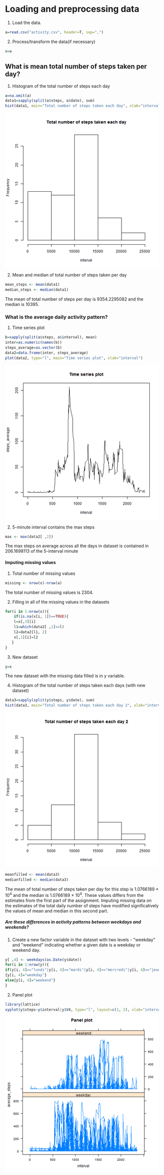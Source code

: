 # Loading and preprocessing data

1. Load the data.


```r
a=read.csv("activity.csv", header=T, sep=",")
```

2. Process/transform the data(if necessary)


```r
x=a
```

## What is mean total number of steps taken per day?

1. Histogram of the total number of steps each day


```r
a=na.omit(a)
data1=sapply(split(a$steps, a$date), sum)
hist(data1, main="Total number of steps taken each day", xlab="interval")
```

![plot of chunk unnamed-chunk-3](figure/unnamed-chunk-3-1.png) 

2. Mean and median of total number of steps taken per day


```r
mean_steps <- mean(data1)  
median_steps <- median(data1)
```

The mean of total number of steps per day is 9354.2295082 and the median is 10395.

### What is the average daily activity pattern?

1. Time series plot


```r
b=sapply(split(a$steps, a$interval), mean)
inter=as.numeric(names(b))
steps_average=as.vector(b)
data2=data.frame(inter, steps_average)
plot(data2, type="l", main="Time series plot", xlab="interval")
```

![plot of chunk unnamed-chunk-5](figure/unnamed-chunk-5-1.png) 

2. 5-minute interval contains the max steps


```r
max <- max(data2[ ,2])
```

The max steps on average across all the days in dataset is contained in 206.1698113 of the          5-interval minute

#### Imputing missing values

1. Total number of missing values


```r
missing <- nrow(x)-nrow(a)
```

The total number of missing values is 2304.

2. Filling in all of the missing values in the datasets


```r
for(i in 1:nrow(x)){
    if(is.na(x[i, 1])==TRUE){
    l=x[,3][i]
    l1=which(data2[ ,1]==l)
    l2=data2[l1, 2]
    x[,1][i]=l2     
   }
}
```

3. New dataset


```r
y=x
```

The new dataset with the missing data filled is in y variable.

4. Histogram of the total number of steps taken each days (with new dataset)


```r
data3=sapply(split(y$steps, y$date), sum)
hist(data3, main="Total number of steps taken each day 2", xlab="interval")
```

![plot of chunk unnamed-chunk-10](figure/unnamed-chunk-10-1.png) 

```r
meanfilled <- mean(data3)   
medianfilled <- median(data3)
```

The mean of total number of steps taken per day for this step is 1.0766189 &times; 10<sup>4</sup> and the median is 1.0766189 &times; 10<sup>4</sup>.
These values differs from the estimates from the first part of the assignment.
Imputing missing data on the estimates of the total daily number of steps have modified significatively the values of mean and median in this second part.

##### Are these differences in activity patterns between weekdays and weekends?

1. Create a new factor variable in the dataset with two levels - "weekday" and "weekend" indicating whether a given date is a weekday or weekend day.



```r
y[ ,4] <- weekdays(as.Date(y$date))
for(i in 1:nrow(y)){
if(y[i, 4]=="lundi"|y[i, 4]=="mardi"|y[i, 4]=="mercredi"|y[i, 4]=="jeudi"|y[i, 4]=="vendredi")        
{y[i, 4]="weekday"}
else{y[i, 4]="weekend"}
}
```

2. Panel plot


```r
library(lattice)
xyplot(y$steps~y$interval|y$V4, type="l", layout=c(1, 2), xlab="interval",ylab="average_steps", main="Panel plot")
```

![plot of chunk unnamed-chunk-12](figure/unnamed-chunk-12-1.png) 


